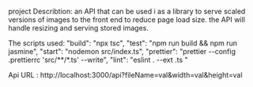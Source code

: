 project Describtion:
    an API that can be used i as a library to serve  scaled versions of images to the front end to reduce page load size. 
    the API will handle resizing and serving stored images.

The scripts used:
    "build": "npx tsc",
    "test": "npm run build && npm run jasmine",
    "start": "nodemon src/index.ts",
    "prettier": "prettier --config .prettierrc 'src/**/*.ts' --write",
    "lint": "eslint . --ext .ts "


Api URL :
    http://localhost:3000/api?fileName=val&width=val&height=val 



